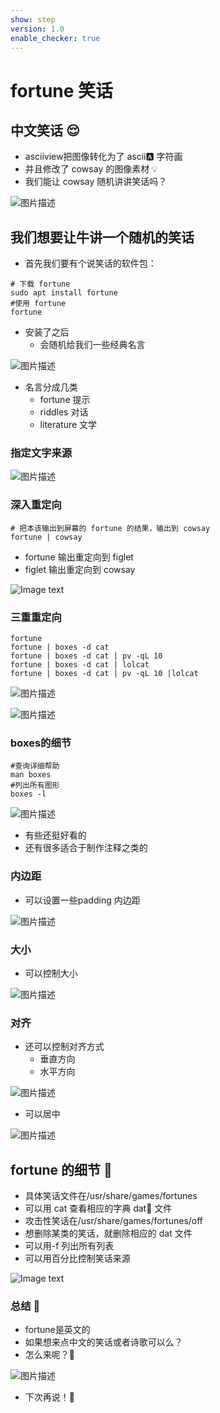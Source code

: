 ```yaml
---
show: step
version: 1.0
enable_checker: true
---
```


# fortune 笑话

## 中文笑话 😌

- asciiview把图像转化为了 ascii🅰️ 字符画
- 并且修改了 cowsay 的图像素材 💡
- 我们能让 cowsay 随机讲讲笑话吗？

![图片描述](https://doc.shiyanlou.com/courses/uid1190679-20211008-1633663823279)

## 我们想要让牛讲一个随机的笑话

- 首先我们要有个说笑话的软件包：

```shell
# 下载 fortune
sudo apt install fortune
#使用 fortune
fortune
```

- 安装了之后
	- 会随机给我们一些经典名言

![图片描述](https://doc.shiyanlou.com/courses/uid1190679-20230417-1681731116203)

- 名言分成几类
	- fortune 提示
	- riddles 对话
	- literature 文学

### 指定文字来源

![图片描述](https://doc.shiyanlou.com/courses/uid1190679-20230417-1681731383627)



### 深入重定向

```shell
# 把本该输出到屏幕的 fortune 的结果，输出到 cowsay
fortune | cowsay
```

- fortune 输出重定向到 figlet
- figlet 输出重定向到 cowsay

![Image text](https://labfile.oss.aliyuncs.com/courses/2712/fortune_pipe.png)

### 三重重定向
```shell
fortune
fortune | boxes -d cat 
fortune | boxes -d cat | pv -qL 10
fortune | boxes -d cat | lolcat
fortune | boxes -d cat | pv -qL 10 |lolcat
```

![图片描述](https://doc.shiyanlou.com/courses/uid1190679-20210629-1624976312502)

![图片描述](https://doc.shiyanlou.com/courses/uid1190679-20210629-1624976590337)

### boxes的细节

```shell
#查询详细帮助
man boxes
#列出所有图形
boxes -l
```
![图片描述](https://doc.shiyanlou.com/courses/uid1190679-20210727-1627352147045)

- 有些还挺好看的
- 还有很多适合于制作注释之类的

### 内边距

- 可以设置一些padding 内边距

![图片描述](https://doc.shiyanlou.com/courses/uid1190679-20210727-1627353212523)

### 大小

- 可以控制大小

![图片描述](https://doc.shiyanlou.com/courses/uid1190679-20210727-1627353415803)

### 对齐
- 还可以控制对齐方式 
	- 垂直方向
	- 水平方向

![图片描述](https://doc.shiyanlou.com/courses/uid1190679-20210727-1627353638371)

- 可以居中

![图片描述](https://doc.shiyanlou.com/courses/uid1190679-20220903-1662191057883)

## fortune 的细节 📒

- 具体笑话文件在/usr/share/games/fortunes
- 可以用 cat 查看相应的字典 dat📒 文件
- 攻击性笑话在/usr/share/games/fortunes/off
- 想删除某类的笑话，就删除相应的 dat 文件
- 可以用-f 列出所有列表
- 可以用百分比控制笑话来源

![Image text](https://labfile.oss.aliyuncs.com/courses/2712/fortune.png)

### 总结 🤨

- fortune是英文的
- 如果想来点中文的笑话或者诗歌可以么？
- 怎么来呢？🤔

![图片描述](https://doc.shiyanlou.com/courses/uid1190679-20220903-1662193886249)

- 下次再说！👋
